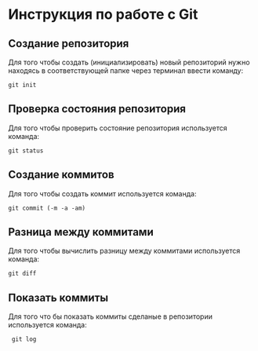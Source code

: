 # **Инструкция по работе с Git**

## Создание репозитория

Для того чтобы создать (инициализировать) новый репозиторий нужно находясь в соответствующей папке через терминал ввести команду:

    git init

## Проверка состояния репозитория

Для того чтобы проверить состояние репозитория используется команда:

    git status

## Создание коммитов

Для того чтобы создать коммит используется команда:

    git commit (-m -a -am)

## Разница между коммитами

Для того чтобы вычислить разницу между коммитами используется команда:

    git diff

## Показать коммиты 

Для того что бы показать коммиты сделаные в репозитории используется команда:

     git log